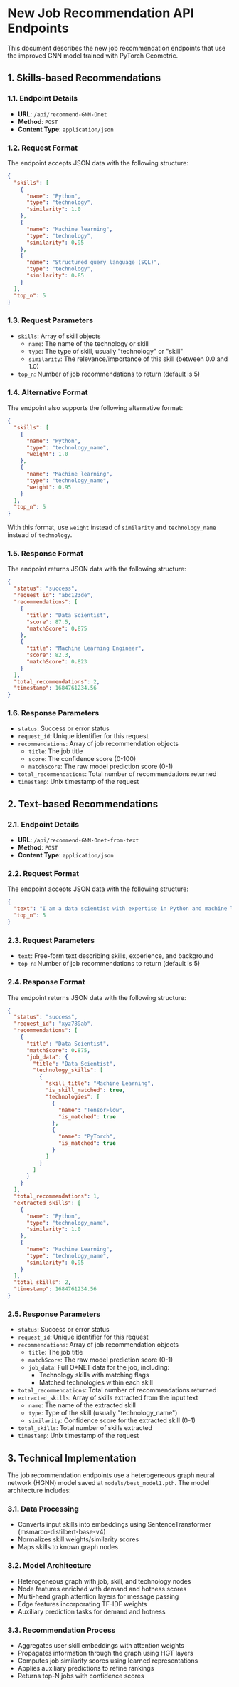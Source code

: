 # New Job Recommendation API Endpoints

This document describes the new job recommendation endpoints that use the improved GNN model trained with PyTorch Geometric.

## 1. Skills-based Recommendations

### 1.1. Endpoint Details

- **URL**: `/api/recommend-GNN-Onet`
- **Method**: `POST`
- **Content Type**: `application/json`

### 1.2. Request Format

The endpoint accepts JSON data with the following structure:

```json
{
  "skills": [
    {
      "name": "Python",
      "type": "technology",
      "similarity": 1.0
    },
    {
      "name": "Machine learning",
      "type": "technology",
      "similarity": 0.95
    },
    {
      "name": "Structured query language (SQL)",
      "type": "technology",
      "similarity": 0.85
    }
  ],
  "top_n": 5
}
```

### 1.3. Request Parameters

- `skills`: Array of skill objects
  - `name`: The name of the technology or skill
  - `type`: The type of skill, usually "technology" or "skill"
  - `similarity`: The relevance/importance of this skill (between 0.0 and 1.0)
- `top_n`: Number of job recommendations to return (default is 5)

### 1.4. Alternative Format

The endpoint also supports the following alternative format:

```json
{
  "skills": [
    {
      "name": "Python",
      "type": "technology_name",
      "weight": 1.0
    },
    {
      "name": "Machine learning",
      "type": "technology_name",
      "weight": 0.95
    }
  ],
  "top_n": 5
}
```

With this format, use `weight` instead of `similarity` and `technology_name` instead of `technology`.

### 1.5. Response Format

The endpoint returns JSON data with the following structure:

```json
{
  "status": "success",
  "request_id": "abc123de",
  "recommendations": [
    {
      "title": "Data Scientist",
      "score": 87.5,
      "matchScore": 0.875
    },
    {
      "title": "Machine Learning Engineer",
      "score": 82.3,
      "matchScore": 0.823
    }
  ],
  "total_recommendations": 2,
  "timestamp": 1684761234.56
}
```

### 1.6. Response Parameters

- `status`: Success or error status
- `request_id`: Unique identifier for this request
- `recommendations`: Array of job recommendation objects
  - `title`: The job title
  - `score`: The confidence score (0-100)
  - `matchScore`: The raw model prediction score (0-1)
- `total_recommendations`: Total number of recommendations returned
- `timestamp`: Unix timestamp of the request

## 2. Text-based Recommendations

### 2.1. Endpoint Details

- **URL**: `/api/recommend-GNN-Onet-from-text`
- **Method**: `POST`
- **Content Type**: `application/json`

### 2.2. Request Format

The endpoint accepts JSON data with the following structure:

```json
{
  "text": "I am a data scientist with expertise in Python and machine learning. I have experience with TensorFlow, PyTorch, and SQL databases.",
  "top_n": 5
}
```

### 2.3. Request Parameters

- `text`: Free-form text describing skills, experience, and background
- `top_n`: Number of job recommendations to return (default is 5)

### 2.4. Response Format

The endpoint returns JSON data with the following structure:

```json
{
  "status": "success",
  "request_id": "xyz789ab",
  "recommendations": [
    {
      "title": "Data Scientist",
      "matchScore": 0.875,
      "job_data": {
        "title": "Data Scientist",
        "technology_skills": [
          {
            "skill_title": "Machine Learning",
            "is_skill_matched": true,
            "technologies": [
              {
                "name": "TensorFlow",
                "is_matched": true
              },
              {
                "name": "PyTorch",
                "is_matched": true
              }
            ]
          }
        ]
      }
    }
  ],
  "total_recommendations": 1,
  "extracted_skills": [
    {
      "name": "Python",
      "type": "technology_name",
      "similarity": 1.0
    },
    {
      "name": "Machine Learning",
      "type": "technology_name",
      "similarity": 0.95
    }
  ],
  "total_skills": 2,
  "timestamp": 1684761234.56
}
```

### 2.5. Response Parameters

- `status`: Success or error status
- `request_id`: Unique identifier for this request
- `recommendations`: Array of job recommendation objects
  - `title`: The job title
  - `matchScore`: The raw model prediction score (0-1)
  - `job_data`: Full O\*NET data for the job, including:
    - Technology skills with matching flags
    - Matched technologies within each skill
- `total_recommendations`: Total number of recommendations returned
- `extracted_skills`: Array of skills extracted from the input text
  - `name`: The name of the extracted skill
  - `type`: Type of the skill (usually "technology_name")
  - `similarity`: Confidence score for the extracted skill (0-1)
- `total_skills`: Total number of skills extracted
- `timestamp`: Unix timestamp of the request

## 3. Technical Implementation

The job recommendation endpoints use a heterogeneous graph neural network (HGNN) model saved at `models/best_model1.pth`. The model architecture includes:

### 3.1. Data Processing

- Converts input skills into embeddings using SentenceTransformer (msmarco-distilbert-base-v4)
- Normalizes skill weights/similarity scores
- Maps skills to known graph nodes

### 3.2. Model Architecture

- Heterogeneous graph with job, skill, and technology nodes
- Node features enriched with demand and hotness scores
- Multi-head graph attention layers for message passing
- Edge features incorporating TF-IDF weights
- Auxiliary prediction tasks for demand and hotness

### 3.3. Recommendation Process

- Aggregates user skill embeddings with attention weights
- Propagates information through the graph using HGT layers
- Computes job similarity scores using learned representations
- Applies auxiliary predictions to refine rankings
- Returns top-N jobs with confidence scores
